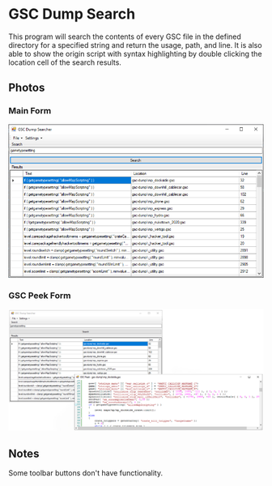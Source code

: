 # GSC Dump Search
This program will search the contents of every GSC file in the defined directory for a specified string and return the usage, path, and line. It is also able to show the origin script with syntax highlighting 
by double clicking the location cell of the search results.

## Photos
### Main Form
![Main Form](photos/mainform.png)
### GSC Peek Form
!["GSC Peek Form"](photos/gscpeekform.png)

## Notes
Some toolbar buttons don't have functionality.